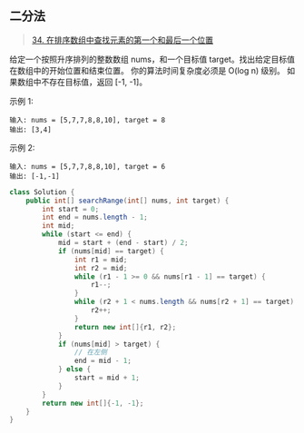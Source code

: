 ## 二分法
> [34. 在排序数组中查找元素的第一个和最后一个位置](https://leetcode-cn.com/problems/find-first-and-last-position-of-element-in-sorted-array/)

给定一个按照升序排列的整数数组 nums，和一个目标值 target。找出给定目标值在数组中的开始位置和结束位置。
你的算法时间复杂度必须是 O(log n) 级别。
如果数组中不存在目标值，返回 [-1, -1]。

示例 1:
```text
输入: nums = [5,7,7,8,8,10], target = 8
输出: [3,4]
```

示例 2:
```text
输入: nums = [5,7,7,8,8,10], target = 6
输出: [-1,-1]
```

```java
class Solution {
    public int[] searchRange(int[] nums, int target) {
        int start = 0;
        int end = nums.length - 1;
        int mid;
        while (start <= end) {
            mid = start + (end - start) / 2;
            if (nums[mid] == target) {
                int r1 = mid;
                int r2 = mid;
                while (r1 - 1 >= 0 && nums[r1 - 1] == target) {
                    r1--;
                }
                while (r2 + 1 < nums.length && nums[r2 + 1] == target) {
                    r2++;
                }
                return new int[]{r1, r2};
            }
            if (nums[mid] > target) {
                // 在左侧
                end = mid - 1;
            } else {
                start = mid + 1;
            }
        }
        return new int[]{-1, -1};
    }
}
```

